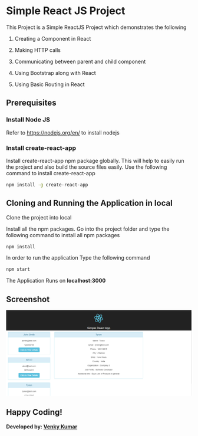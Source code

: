 # Simple React JS Project
This Project is a Simple ReactJS Project which demonstrates the following

1. Creating a Component in React

2. Making HTTP calls

3. Communicating between parent and child component

4. Using Bootstrap along with React

5. Using Basic Routing in React

## Prerequisites

### Install Node JS

Refer to https://nodejs.org/en/ to install nodejs

### Install create-react-app

Install create-react-app npm package globally. This will help to easily run the project and also build the source files easily. Use the following command to install create-react-app

```bash
npm install -g create-react-app
```

## Cloning and Running the Application in local

Clone the project into local

Install all the npm packages. Go into the project folder and type the following command to install all npm packages

```bash
npm install
```

In order to run the application Type the following command

```bash
npm start
```

The Application Runs on **localhost:3000**

## Screenshot

![demo](demo.png)

## Happy Coding!

<strong>Developed by: <a href="https://github.com/BoddepallyVenkatesh06">Venky Kumar</a>
